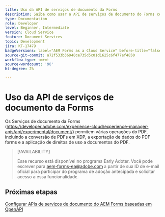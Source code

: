 ```yaml
---
title: Uso da API de serviços de documento da Forms
description: Saiba como usar a API de serviços de documento do Forms com base em OpenAPI
type: Documentation
role: Developer
level: Beginner, Intermediate
version: Cloud Service
feature: Document Services
topic: Development
jira: KT-17479
badgeVersions: label="AEM Forms as a Cloud Service" before-title="false"
source-git-commit: a72f533b36940ce735d5c01d1625c6f477ef4850
workflow-type: tm+mt
source-wordcount: '90'
ht-degree: 2%

---
```


# Uso da API de serviços de documento da Forms

Os Serviços de documento da Forms (https://developer.adobe.com/experience-cloud/experience-manager-apis/api/experimental/document/) permitem várias operações do PDF, incluindo a conversão de PDFs em XDP, a exportação de dados do PDF forms e a aplicação de direitos de uso a documentos do PDF.

>[!AVAILABILITY]
>
>Esse recurso está disponível no programa Early Adoter. Você pode escrever para aem-forms-ea@adobe.com a partir de sua ID de e-mail oficial para participar do programa de adoção antecipada e solicitar acesso a essa funcionalidade.


## Próximas etapas

[Configurar APIs de serviços de documento do AEM Forms baseadas em OpenAPI](using-open-api.md)
